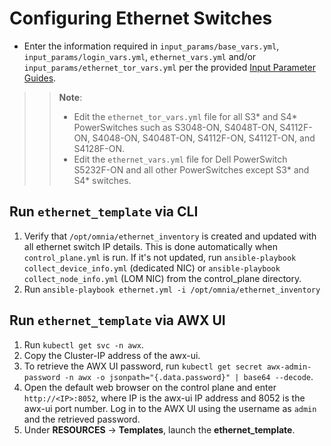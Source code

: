 # Configuring Ethernet Switches

* Enter the information required in `input_params/base_vars.yml`, `input_params/login_vars.yml`, `ethernet_vars.yml` and/or `input_params/ethernet_tor_vars.yml` per the provided [Input Parameter Guides](../Input_Parameter_Guide/Control_Plane_Parameters/Device_Parameters).
>>**Note**: 
>> * Edit the `ethernet_tor_vars.yml` file for all S3* and S4* PowerSwitches such as S3048-ON, S4048T-ON, S4112F-ON, S4048-ON, S4048T-ON, S4112F-ON, S4112T-ON, and S4128F-ON.  
>> * Edit the `ethernet_vars.yml` file for Dell PowerSwitch S5232F-ON and all other PowerSwitches except S3* and S4* switches.

## Run `ethernet_template` via CLI
1. Verify that `/opt/omnia/ethernet_inventory` is created and updated with all ethernet switch IP details. This is done automatically when `control_plane.yml` is run. If it's not updated, run `ansible-playbook collect_device_info.yml` (dedicated NIC) or `ansible-playbook collect_node_info.yml` (LOM NIC) from the control_plane directory.
2. Run `ansible-playbook ethernet.yml -i /opt/omnia/ethernet_inventory`

## Run `ethernet_template` via AWX UI
1. Run `kubectl get svc -n awx`.
2. Copy the Cluster-IP address of the awx-ui. 
3. To retrieve the AWX UI password, run `kubectl get secret awx-admin-password -n awx -o jsonpath="{.data.password}" | base64 --decode`.
4. Open the default web browser on the control plane and enter `http://<IP>:8052`, where IP is the awx-ui IP address and 8052 is the awx-ui port number. Log in to the AWX UI using the username as `admin` and the retrieved password.  
5. Under __RESOURCES__ -> __Templates__, launch the **ethernet_template**. 


